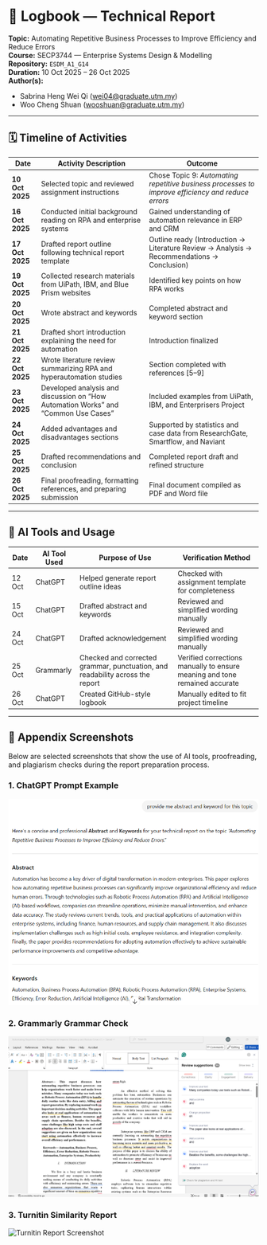 # 📘 Logbook — Technical Report  
**Topic:** Automating Repetitive Business Processes to Improve Efficiency and Reduce Errors  
**Course:** SECP3744 — Enterprise Systems Design & Modelling  
**Repository:** `ESDM_A1_G14`  
**Duration:** 10 Oct 2025 – 26 Oct 2025  
**Author(s):** 
- Sabrina Heng Wei Qi (wei04@graduate.utm.my)  
- Woo Cheng Shuan (wooshuan@graduate.utm.my)

---

## 🗓️ Timeline of Activities 

| Date | Activity Description | Outcome |
|------|----------------------|---------|
| **10 Oct 2025** |  Selected topic and reviewed assignment instructions | Chose Topic 9: *Automating repetitive business processes to improve efficiency and reduce errors* |
| **16 Oct 2025** | Conducted initial background reading on RPA and enterprise systems | Gained understanding of automation relevance in ERP and CRM |
| **17 Oct 2025** | Drafted report outline following technical report template | Outline ready (Introduction → Literature Review → Analysis → Recommendations → Conclusion) |
| **19 Oct 2025** | Collected research materials from UiPath, IBM, and Blue Prism websites | Identified key points on how RPA works |
| **20 Oct 2025** | Wrote abstract and keywords | Completed abstract and keyword section |
| **21 Oct 2025** | Drafted short introduction explaining the need for automation | Introduction finalized |
| **22 Oct 2025** | Wrote literature review summarizing RPA and hyperautomation studies | Section completed with references [5–9] |
| **23 Oct 2025** | Developed analysis and discussion on “How Automation Works” and “Common Use Cases” | Included examples from UiPath, IBM, and Enterprisers Project |
| **24 Oct 2025** | Added advantages and disadvantages sections | Supported by statistics and case data from ResearchGate, Smartflow, and Naviant |
| **25 Oct 2025** | Drafted recommendations and conclusion | Completed report draft and refined structure |
| **26 Oct 2025** | Final proofreading, formatting references, and preparing submission | Final document compiled as PDF and Word file |

---

## 🤖 AI Tools and Usage

| Date | AI Tool Used | Purpose of Use | Verification Method |
|------|---------------|----------------|---------------------|
| 12 Oct | ChatGPT | Helped generate report outline ideas | Checked with assignment template for completeness |
| 15 Oct | ChatGPT | Drafted abstract and keywords | Reviewed and simplified wording manually |
| 24 Oct | ChatGPT | Drafted acknowledgement | Reviewed and simplified wording manually |
| 25 Oct | Grammarly | Checked and corrected grammar, punctuation, and readability across the report | Verified corrections manually to ensure meaning and tone remained accurate |
| 26 Oct | ChatGPT | Created GitHub-style logbook | Manually edited to fit project timeline |

---

## 📸 Appendix Screenshots

Below are selected screenshots that show the use of AI tools, proofreading, and plagiarism checks during the report preparation process.

### 1. ChatGPT Prompt Example
![ChatGPT Prompt Screenshot](appendix/image/chatgpt_ss.png)

### 2. Grammarly Grammar Check
![Grammarly Check Screenshot](appendix/image/grammarly_ss.png)

### 3. Turnitin Similarity Report
![Turnitin Report Screenshot](appendix/image/turnitin_report.png)



